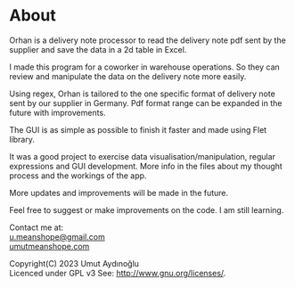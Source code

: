 # About

Orhan is a delivery note processor to read the delivery note pdf
sent by the supplier and save the data in a 2d table in Excel.

I made this program for a coworker in warehouse operations. 
So they can review and manipulate the data on the delivery note more easily.

Using regex, Orhan is tailored to the one specific format of delivery note 
sent by our supplier in Germany. Pdf format range can be expanded in the future with improvements. 

The GUI is as simple as possible to finish it faster and made using Flet library.

It was a good project to exercise data visualisation/manipulation, 
regular expressions and GUI development. More info in the files about my thought process
and the workings of the app.

More updates and improvements will be made in the future.

Feel free to suggest or make improvements on the code. I am still learning.

Contact me at:\
u.meanshope@gmail.com\
[umutmeanshope.com](https://www.umutmeanshope.com/)

Copyright(C) 2023 Umut Aydınoğlu\
Licenced under GPL v3
See: http://www.gnu.org/licenses/.

